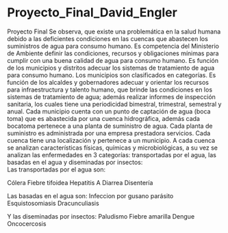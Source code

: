 # Proyecto_Final_David_Engler
Proyecto Final  Se observa, que existe una problemática en la salud humana debido a las deficientes condiciones en las 
cuencas que abastecen los suministros de agua para consumo humano.  Es competencia del Ministerio de Ambiente definir las condiciones,
recursos y obligaciones mínimas para cumplir con una buena calidad de agua para consumo humano. Es función de los municipios y 
distritos adecuar los sistemas de tratamiento de agua para consumo humano. Los municipios son clasificados en categorías. 
Es función de los alcaldes y gobernadores adecuar y orientar los recursos para infraestructura y talento humano, que brinde las 
condiciones en los sistemas de tratamiento de agua; además realizar informes de inspección sanitaria, los cuales tiene una periodicidad
bimestral, trimestral, semestral y anual. Cada municipio cuenta con un punto de captación de agua (boca toma) que es abastecida por una 
cuenca hidrográfica, además cada bocatoma pertenece a una planta de suministro de agua. Cada planta de suministro es administrada por una
empresa prestadora servicios. Cada cuenca tiene una localización y pertenece a un municipio. A cada cuenca se analizan características 
físicas, químicas y microbiológicas, a su vez se analizan las enfermedades en 3 categorías: transportadas por el agua, las basadas en el 
agua y diseminadas por insectos:   
Las transportadas por el agua son: 

Cólera
Fiebre tifoidea
Hepatitis A 
Diarrea 
Disentería 

Las basadas en el agua son: 
Infeccion por gusano parásito 
Esquistosomiasis
Dracunculiasis  

Y las diseminadas por insectos: 
Paludismo 
Fiebre amarilla
Dengue
Oncocercosis
